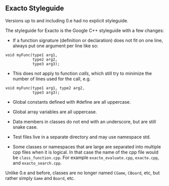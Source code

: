 ## Exacto Styleguide

Versions up to and including 0.e had no explicit styleguide.

The styleguide for Exacto is the Google C++ styleguide with a few changes:

* If a function signature (definition or declaration) does not fit on one line, always put one argument per line like so:

```
void myFunc(type1 arg1,
            type2 arg2,
            type3 arg3);
```

* This does not apply to function _calls_, which still try to minimize the number of lines used for the call, e.g.

```
void myFunc(type1 arg1, type2 arg2,
            type3 arg3);
```

* Global constants defined with #define are all uppercase.

* Global array variables are all uppercase.

* Data members in classes do not end with an underscore, but are still snake case.

* Test files live in a separate directory and may use namespace std.

* Some classes or namespaces that are large are separated into multiple cpp files when it is logical. In that case the name of the cpp file would be `class_function.cpp`. For example `exacto_evaluate.cpp`, `exacto.cpp`, and `exacto_search.cpp`.

Unlike 0.e and before, classes are no longer named `CGame`, `CBoard`, etc, but rather simply `Game` and `Board`, etc.

